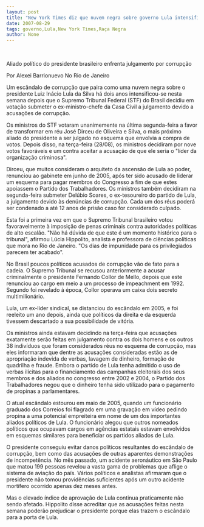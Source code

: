 ```yaml
---
layout: post
title: "New York Times diz que nuvem negra sobre governo Lula intensifica-se"
date: 2007-08-29
tags: governo,Lula,New York Times,Raça Negra
author: None
---
```


&nbsp;

Aliado pol&iacute;tico do presidente brasileiro enfrenta julgamento por corrup&ccedil;&atilde;o

Por Alexei Barrionuevo
No Rio de Janeiro

Um esc&acirc;ndalo de corrup&ccedil;&atilde;o que paira como uma nuvem negra sobre o presidente Luiz In&aacute;cio Lula da Silva h&aacute; dois anos intensificou-se nesta semana depois que o Supremo Tribunal Federal (STF) do Brasil decidiu em vota&ccedil;&atilde;o submeter o ex-ministro-chefe da Casa Civil a julgamento devido a acusa&ccedil;&otilde;es de corrup&ccedil;&atilde;o.

Os ministros do STF votaram unanimemente na &uacute;ltima segunda-feira a favor de transformar em r&eacute;u Jos&eacute; Dirceu de Oliveira e Silva, o mais pr&oacute;ximo aliado do presidente a ser julgado no esquema que envolvia a compra de votos. Depois disso, na ter&ccedil;a-feira (28/08), os ministros decidiram por nove votos favor&aacute;veis e um contra aceitar a acusa&ccedil;&atilde;o de que ele seria o &quot;l&iacute;der da organiza&ccedil;&atilde;o criminosa&quot;.

Dirceu, que muitos consideram o arquiteto da ascens&atilde;o de Lula ao poder, renunciou ao gabinete em junho de 2005, ap&oacute;s ter sido acusado de liderar um esquema para pagar membros do Congresso a fim de que estes apoiassem o Partido dos Trabalhadores.
Os ministros tamb&eacute;m decidiram na segunda-feira submeter Del&uacute;bio Soares, o ex-tesoureiro do partido de Lula, a julgamento devido &agrave;s den&uacute;ncias de corrup&ccedil;&atilde;o. Cada um dos r&eacute;us poder&aacute; ser condenado a at&eacute; 12 anos de pris&atilde;o caso for considerado culpado. 

Esta foi a primeira vez em que o Supremo Tribunal brasileiro votou favoravelmente &agrave; imposi&ccedil;&atilde;o de penas criminais contra autoridades pol&iacute;ticas de alto escal&atilde;o. &quot;N&atilde;o h&aacute; d&uacute;vida de que este &eacute; um momento hist&oacute;rico para o tribunal&quot;, afirmou L&uacute;cia Hippolito, analista e professora de ci&ecirc;ncias pol&iacute;ticas que mora no Rio de Janeiro. &quot;Os dias de impunidade para os privilegiados parecem ter acabado&quot;.

No Brasil poucos pol&iacute;ticos acusados de corrup&ccedil;&atilde;o v&atilde;o de fato para a cadeia. O Supremo Tribunal se recusou anteriormente a acusar criminalmente o presidente Fernando Collor de Mello, depois que este renunciou ao cargo em meio a um processo de impeachment em 1992. Segundo foi revelado &agrave; &eacute;poca, Collor operava um caixa dois secreto multimilion&aacute;rio.

Lula, um ex-l&iacute;der sindical, se distanciou do esc&acirc;ndalo em 2005, e foi reeleito um ano depois, ainda que pol&iacute;ticos da direita e da esquerda tivessem descartado a sua possibilidade de vit&oacute;ria.

Os ministros ainda estavam decidindo na ter&ccedil;a-feira que acusa&ccedil;&otilde;es exatamente ser&atilde;o feitas em julgamento contra os dois homens e os outros 38 indiv&iacute;duos que foram considerados r&eacute;us no esquema de corrup&ccedil;&atilde;o, mas eles informaram que dentre as acusa&ccedil;&otilde;es consideradas est&atilde;o as de apropria&ccedil;&atilde;o indevida de verbas, lavagem de dinheiro, forma&ccedil;&atilde;o de quadrilha e fraude. Embora o partido de Lula tenha admitido o uso de verbas il&iacute;citas para o financiamento das campanhas eleitorais dos seus membros e dos aliados no congresso entre 2002 e 2004, o Partido dos Trabalhadores negou que o dinheiro tenha sido utilizado para o pagamento de propinas a parlamentares.

O atual esc&acirc;ndalo estourou em maio de 2005, quando um funcion&aacute;rio graduado dos Correios foi flagrado em uma grava&ccedil;&atilde;o em v&iacute;deo pedindo propina a uma potencial empreiteira em nome de um dos importantes aliados pol&iacute;ticos de Lula. O funcion&aacute;rio alegou que outros nomeados pol&iacute;ticos que ocupavam cargos em ag&ecirc;ncias estatais estavam envolvidos em esquemas similares para beneficiar os partidos aliados de Lula.

O presidente conseguiu evitar danos pol&iacute;ticos resultantes do esc&acirc;ndalo de corrup&ccedil;&atilde;o, bem como das acusa&ccedil;&otilde;es de outras aparentes demonstra&ccedil;&otilde;es de incompet&ecirc;ncia. No m&ecirc;s passado, um acidente aeron&aacute;utico em S&atilde;o Paulo que matou 199 pessoas revelou a vasta gama de problemas que aflige o sistema de avia&ccedil;&atilde;o do pa&iacute;s. V&aacute;rios pol&iacute;ticos e analistas afirmaram que o presidente n&atilde;o tomou provid&ecirc;ncias suficientes ap&oacute;s um outro acidente mort&iacute;fero ocorrido apenas dez meses antes.

Mas o elevado &iacute;ndice de aprova&ccedil;&atilde;o de Lula continua praticamente n&atilde;o sendo afetado. Hippolito disse acreditar que as acusa&ccedil;&otilde;es feitas nesta semana poder&atilde;o prejudicar o presidente porque elas trazem o esc&acirc;ndalo para a porta de Lula. 
 
